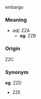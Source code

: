 embargo
### Meaning
+ _adj_: ZZA
	+ __eg__: ZZB

### Origin

ZZC

### Synonym

__eg__: ZZD

+ ZZE


